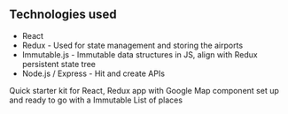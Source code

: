 ## Technologies used

- React
- Redux - Used for state management and storing the airports
- Immutable.js - Immutable data structures in JS, align with Redux persistent state tree
- Node.js / Express - Hit and create APIs


Quick starter kit for React, Redux app with Google Map component set up and ready to go with a Immutable List of places
